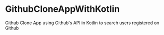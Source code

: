 # GithubCloneAppWithKotlin
Github Clone App using Github's API in Kotlin to search users registered on Github
